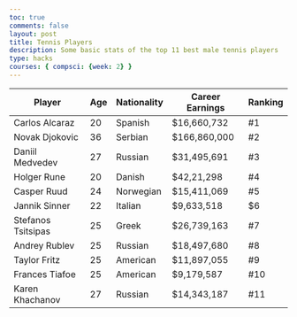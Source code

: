 ```yaml
---
toc: true
comments: false
layout: post
title: Tennis Players
description: Some basic stats of the top 11 best male tennis players
type: hacks
courses: { compsci: {week: 2} }
---
```


<!-- Head contains information to Support the Document -->
<head>
    <!-- load jQuery and DataTables output style and scripts -->
    <link rel="stylesheet" type="text/css" href="https://cdn.datatables.net/1.13.4/css/jquery.dataTables.min.css">
    <script type="text/javascript" language="javascript" src="https://code.jquery.com/jquery-3.6.0.min.js"></script>
    <script>var define = null;</script>
    <script type="text/javascript" language="javascript" src="https://cdn.datatables.net/1.13.4/js/jquery.dataTables.min.js"></script>
</head>

<!-- Body contains the contents of the Document -->
<body>
    <table id="demo" class="table">
        <thead>
            <tr>
                <th>Player</th>
                <th>Age</th>
                <th>Nationality</th>
                <th>Career Earnings</th>
                <th>Ranking</th>
            </tr>
        </thead>
        <tbody>
            <tr>
                <td>Carlos Alcaraz</td>
                <td>20</td>
                <td>Spanish</td>
                <td>$16,660,732</td>
                <td>#1</td>
            </tr>
            <tr>
                <td>Novak Djokovic</td>
                <td>36</td>
                <td>Serbian</td>
                <td>$166,860,000</td>
                <td>#2</td>
            </tr>
            <tr>
                <td>Daniil Medvedev</td>
                <td>27</td>
                <td>Russian</td>
                <td>$31,495,691</td>
                <td>#3</td>
            </tr>
            <tr>
                <td>Holger Rune</td>
                <td>20</td>
                <td>Danish</td>
                <td>$42,21,298</td>
                <td>#4</td>
            </tr>
            <tr>
                <td>Casper Ruud</td>
                <td>24</td>
                <td>Norwegian</td>
                <td>$15,411,069</td>
                <td>#5</td>
            </tr>
            <tr>
                <td>Jannik Sinner</td>
                <td>22</td>
                <td>Italian</td>
                <td>$9,633,518</td>
                <td>$6</td>
            </tr>
            <tr>
                <td>Stefanos Tsitsipas</td>
                <td>25</td>
                <td>Greek</td>
                <td>$26,739,163</td>
                <td>#7</td>
            </tr>
            <tr>
                <td>Andrey Rublev</td>
                <td>25</td>
                <td>Russian</td>
                <td>$18,497,680</td>
                <td>#8</td>
            </tr>
            <tr>
                <td>Taylor Fritz</td>
                <td>25</td>
                <td>American</td>
                <td>$11,897,055</td>
                <td>#9</td>
            </tr>
            <tr>
                <td>Frances Tiafoe</td>
                <td>25</td>
                <td>American</td>
                <td>$9,179,587</td>
                <td>#10</td>
            </tr>
            <tr>
                <td>Karen Khachanov</td>
                <td>27</td>
                <td>Russian</td>
                <td>$14,343,187</td>
                <td>#11</td>
            </tr>
        </tbody>
    </table>
</body>

<!-- Script is used to embed executable code -->
<script>
    $("#demo").DataTable();
</script>
